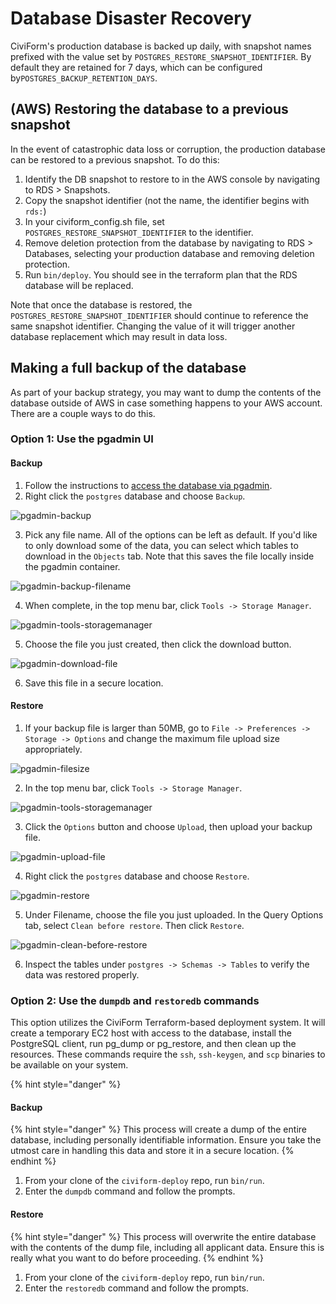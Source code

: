 # Database Disaster Recovery

CiviForm's production database is backed up daily, with snapshot names prefixed with the value set by `POSTGRES_RESTORE_SNAPSHOT_IDENTIFIER`. By default they are retained for 7 days, which can be configured by`POSTGRES_BACKUP_RETENTION_DAYS`.

## (AWS) Restoring the database to a previous snapshot

In the event of catastrophic data loss or corruption, the production database can be restored to a previous
snapshot. To do this:

1. Identify the DB snapshot to restore to in the AWS console by navigating to RDS > Snapshots.
1. Copy the snapshot identifier (not the name, the identifier begins with `rds:`)
1. In your civiform_config.sh file, set `POSTGRES_RESTORE_SNAPSHOT_IDENTIFIER` to the identifier.
1. Remove deletion protection from the database by navigating to RDS > Databases, selecting your production database and removing deletion protection.
1. Run `bin/deploy`. You should see in the terraform plan that the RDS database will be replaced.

Note that once the database is restored, the `POSTGRES_RESTORE_SNAPSHOT_IDENTIFIER` should continue to reference
the same snapshot identifier. Changing the value of it will trigger another database replacement which may result
in data loss.

## Making a full backup of the database

As part of your backup strategy, you may want to dump the contents of the database outside of AWS in case something happens to your AWS account. There are a couple ways to do this.

### Option 1: Use the pgadmin UI

#### Backup

1. Follow the instructions to [access the database via pgadmin](https://docs.civiform.us/it-manual/sre-playbook/production-database-access#access-the-database-for-emergency-repair).
2. Right click the `postgres` database and choose `Backup`.

![pgadmin-backup](../assets/pgadmin-backup.png)

3. Pick any file name. All of the options can be left as default. If you'd like to only download some of the data, you can select which tables to download in the `Objects` tab. Note that this saves the file locally inside the pgadmin container.

![pgadmin-backup-filename](../assets/pgadmin-backup-filename.png)

4. When complete, in the top menu bar, click `Tools -> Storage Manager`.

![pgadmin-tools-storagemanager](../assets/pgadmin-tools-storagemanager.png)

5. Choose the file you just created, then click the download button.

![pgadmin-download-file](../assets/pgadmin-download-file.png)

6. Save this file in a secure location.

#### Restore

1. If your backup file is larger than 50MB, go to `File -> Preferences -> Storage -> Options` and change the maximum file upload size appropriately.

![pgadmin-filesize](../assets/pgadmin-filesize.png)

2. In the top menu bar, click `Tools -> Storage Manager`.

![pgadmin-tools-storagemanager](../assets/pgadmin-tools-storagemanager.png)

3. Click the `Options` button and choose `Upload`, then upload your backup file.

![pgadmin-upload-file](../assets/pgadmin-upload-file.png)

4. Right click the `postgres` database and choose `Restore`.

![pgadmin-restore](../assets/pgadmin-restore.png)

5. Under Filename, choose the file you just uploaded. In the Query Options tab, select `Clean before restore`. Then click `Restore`.

![pgadmin-clean-before-restore](../assets/pgadmin-clean-before-restore.png)

6. Inspect the tables under `postgres -> Schemas -> Tables` to verify the data was restored properly.

### Option 2: Use the `dumpdb` and `restoredb` commands

This option utilizes the CiviForm Terraform-based deployment system. It will create a temporary EC2 host with access to the database, install the PostgreSQL client, run pg_dump or pg_restore, and then clean up the resources. These commands require the `ssh`, `ssh-keygen`, and `scp` binaries to be available on your system.

{% hint style="danger" %}


#### Backup
{% hint style="danger" %}
This process will create a dump of the entire database, including personally identifiable information. Ensure you take the utmost care in handling this data and store it in a secure location.
{% endhint %}
1. From your clone of the `civiform-deploy` repo, run `bin/run`.
2. Enter the `dumpdb` command and follow the prompts.

#### Restore
{% hint style="danger" %}
This process will overwrite the entire database with the contents of the dump file, including all applicant data. Ensure this is really what you want to do before proceeding.
{% endhint %}
1. From your clone of the `civiform-deploy` repo, run `bin/run`.
2. Enter the `restoredb` command and follow the prompts.
